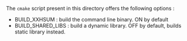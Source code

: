 

The `cmake` script present in this directory offers the following options :

- BUILD_XXHSUM : build the command line binary. ON by default
- BUILD_SHARED_LIBS : build a dynamic library. OFF by default, builds static library instead.
